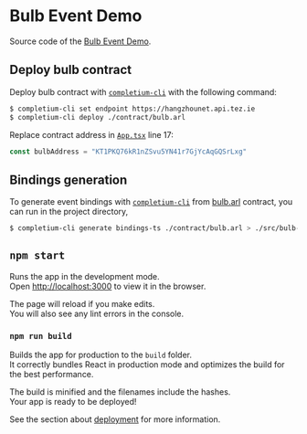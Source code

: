 # Bulb Event Demo

Source code of the [Bulb Event Demo](https://opentezos.com/archetype/events/dapp-event-example).

## Deploy bulb contract

Deploy bulb contract with [`completium-cli`](https://completium.com/docs/cli) with the following command:

```bash
$ completium-cli set endpoint https://hangzhounet.api.tez.ie
$ completium-cli deploy ./contract/bulb.arl
```

Replace contract address in [`App.tsx`](./src/App.tsx) line 17:
```typescript
const bulbAddress = "KT1PKQ76kR1nZSvu5YN41r7GjYcAqGQSrLxg"
```

## Bindings generation

To generate event bindings with [`completium-cli`](https://completium.com/docs/cli) from [bulb.arl](./contract/bulb.arl) contract, you can run in the project directory,

```bash
$ completium-cli generate bindings-ts ./contract/bulb.arl > ./src/bulb-binings.ts
```
## `npm start`

Runs the app in the development mode.\
Open [http://localhost:3000](http://localhost:3000) to view it in the browser.

The page will reload if you make edits.\
You will also see any lint errors in the console.

### `npm run build`

Builds the app for production to the `build` folder.\
It correctly bundles React in production mode and optimizes the build for the best performance.

The build is minified and the filenames include the hashes.\
Your app is ready to be deployed!

See the section about [deployment](https://facebook.github.io/create-react-app/docs/deployment) for more information.
